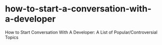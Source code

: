 # how-to-start-a-conversation-with-a-developer
How to Start Conversation With A Developer: A List of Popular/Controversial Topics
